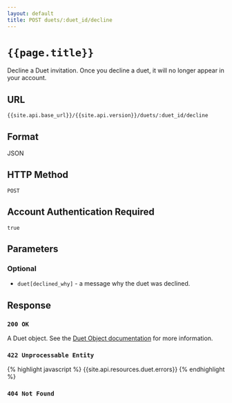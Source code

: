 ```yaml
---
layout: default
title: POST duets/:duet_id/decline
---
```

# `{{page.title}}`

Decline a Duet invitation.  Once you decline a duet, it will no longer appear in your account.

## URL

`{{site.api.base_url}}/{{site.api.version}}/duets/:duet_id/decline`

## Format

JSON

## HTTP Method

`POST`

## Account Authentication Required

`true`

## Parameters

### Optional

* `duet[declined_why]` - a message why the duet was declined.

## Response

### `200 OK`

A Duet object. See the [Duet Object documentation](/1/duet_object) for more information.

### `422 Unprocessable Entity`

{% highlight javascript %}
{{site.api.resources.duet.errors}}
{% endhighlight %}

### `404 Not Found`
